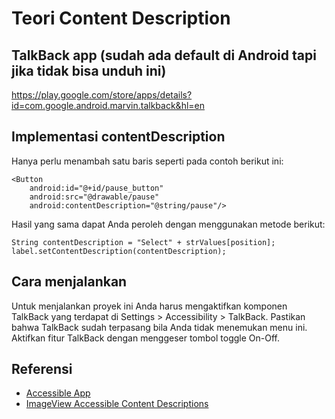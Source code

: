 # Teori Content Description #

## TalkBack app (sudah ada default di Android tapi jika tidak bisa unduh ini)
https://play.google.com/store/apps/details?id=com.google.android.marvin.talkback&hl=en

## Implementasi contentDescription
Hanya perlu menambah satu baris seperti pada contoh berikut ini:

    <Button
        android:id="@+id/pause_button"
        android:src="@drawable/pause"
        android:contentDescription="@string/pause"/>

Hasil yang sama dapat Anda peroleh dengan menggunakan metode berikut:

    String contentDescription = "Select" + strValues[position];
    label.setContentDescription(contentDescription);

## Cara menjalankan
Untuk menjalankan proyek ini Anda harus mengaktifkan komponen TalkBack yang terdapat di Settings > Accessibility > TalkBack. Pastikan bahwa TalkBack sudah terpasang bila Anda tidak menemukan menu ini. Aktifkan fitur TalkBack dengan menggeser tombol toggle On-Off.

## Referensi
* [Accessible App](https://developer.android.com/training/accessibility/accessible-app.html)
* [ImageView Accessible Content Descriptions](http://www.deque.com/blog/android-imageviews-accessible-content-descriptions/)